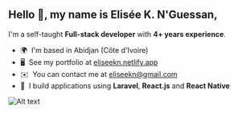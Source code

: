 Hello 👋, my name is Elisée K. N'Guessan,
-------------------------------------

I'm a self-taught **Full-stack developer** with **4+ years experience**.

*   🌍  I'm based in Abidjan (Côte d'Ivoire)
*   🖥️  See my portfolio at [eliseekn.netlify.app](https://eliseekn.netlify.app)
*   ✉️  You can contact me at [eliseekn@gmail.com](mailto:eliseekn@gmail.com)
*   🧠  I build applications using **Laravel**, **React.js** and **React Native**

![Alt text](https://www.codewars.com/users/eliseekn/badges/small "CodeWars")
